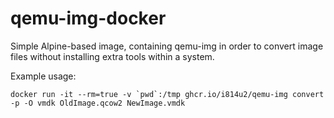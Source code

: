 # qemu-img-docker
Simple Alpine-based image, containing qemu-img in order to convert image files without installing extra tools within a system.

Example usage:

``docker run -it --rm=true -v `pwd`:/tmp ghcr.io/i814u2/qemu-img convert -p -O vmdk OldImage.qcow2 NewImage.vmdk``
